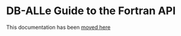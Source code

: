 # DB-ALLe Guide to the Fortran API

This documentation has been [moved here](https://arpa-simc.github.io/dballe/fortran/index.html)

